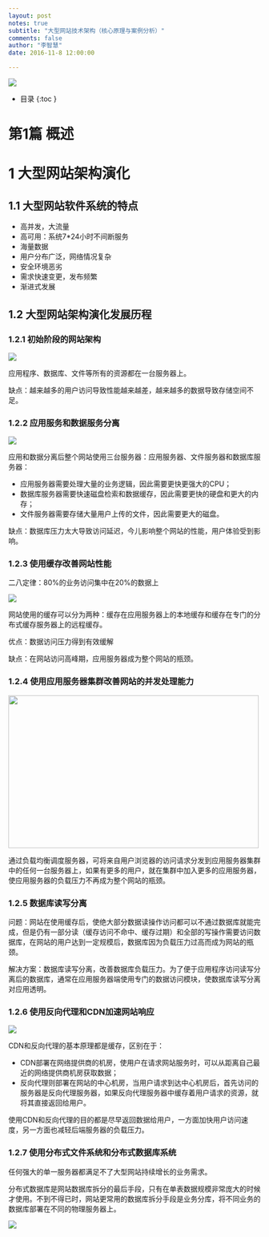 ```yaml
---
layout: post
notes: true
subtitle: "大型网站技术架构（核心原理与案例分析）"
comments: false
author: "李智慧"
date: 2016-11-8 12:00:00

---
```


![](/img/notes/architect/websiteTechnologyArchitecture/website_technology_architecture.jpg)

*   目录
{:toc }

# 第1篇 概述

# 1 大型网站架构演化

## 1.1 大型网站软件系统的特点

*   高并发，大流量
*   高可用：系统7*24小时不间断服务
*   海量数据
*   用户分布广泛，网络情况复杂
*   安全环境恶劣
*   需求快速变更，发布频繁
*   渐进式发展

## 1.2 大型网站架构演化发展历程

### 1.2.1 初始阶段的网站架构

![](/img/notes/architect/websiteTechnologyArchitecture/beginning_stage.png)

应用程序、数据库、文件等所有的资源都在一台服务器上。

缺点：越来越多的用户访问导致性能越来越差，越来越多的数据导致存储空间不足。

### 1.2.2 应用服务和数据服务分离

![](/img/notes/architect/websiteTechnologyArchitecture/application_data_seperate.jpg)

应用和数据分离后整个网站使用三台服务器：应用服务器、文件服务器和数据库服务器：

*   应用服务器需要处理大量的业务逻辑，因此需要更快更强大的CPU；
*   数据库服务器需要快速磁盘检索和数据缓存，因此需要更快的硬盘和更大的内存；
*   文件服务器需要存储大量用户上传的文件，因此需要更大的磁盘。

缺点：数据库压力太大导致访问延迟，今儿影响整个网站的性能，用户体验受到影响。

### 1.2.3 使用缓存改善网站性能

二八定律：80%的业务访问集中在20%的数据上

![](/img/notes/architect/websiteTechnologyArchitecture/cache.png)

网站使用的缓存可以分为两种：缓存在应用服务器上的本地缓存和缓存在专门的分布式缓存服务器上的远程缓存。

优点：数据访问压力得到有效缓解

缺点：在网站访问高峰期，应用服务器成为整个网站的瓶颈。

### 1.2.4 使用应用服务器集群改善网站的并发处理能力

<img src="/img/notes/architect/websiteTechnologyArchitecture/application_server_cluster.jpg" width="500" height="305"/>

通过负载均衡调度服务器，可将来自用户浏览器的访问请求分发到应用服务器集群中的任何一台服务器上，如果有更多的用户，就在集群中加入更多的应用服务器，使应用服务器的负载压力不再成为整个网站的瓶颈。

### 1.2.5 数据库读写分离

问题：网站在使用缓存后，使绝大部分数据读操作访问都可以不通过数据库就能完成，但是仍有一部分读（缓存访问不命中、缓存过期）和全部的写操作需要访问数据库，在网站的用户达到一定规模后，数据库因为负载压力过高而成为网站的瓶颈。

解决方案：数据库读写分离，改善数据库负载压力。为了便于应用程序访问读写分离后的数据库，通常在应用服务器端使用专门的数据访问模块，使数据库读写分离对应用透明。

### 1.2.6 使用反向代理和CDN加速网站响应

![](/img/notes/architect/websiteTechnologyArchitecture/cdn_reverse_proxy.png)

CDN和反向代理的基本原理都是缓存，区别在于：

*   CDN部署在网络提供商的机房，使用户在请求网站服务时，可以从距离自己最近的网络提供商机房获取数据；
*   反向代理则部署在网站的中心机房，当用户请求到达中心机房后，首先访问的服务器是反向代理服务器，如果反向代理服务器中缓存着用户请求的资源，就将其直接返回给用户。

使用CDN和反向代理的目的都是尽早返回数据给用户，一方面加快用户访问速度，另一方面也减轻后端服务器的负载压力。

### 1.2.7 使用分布式文件系统和分布式数据库系统

任何强大的单一服务器都满足不了大型网站持续增长的业务需求。

分布式数据库是网站数据库拆分的最后手段，只有在单表数据规模非常庞大的时候才使用。不到不得已时，网站更常用的数据库拆分手段是业务分库，将不同业务的数据库部署在不同的物理服务器上。

![](/img/notes/architect/websiteTechnologyArchitecture/distributed.png)